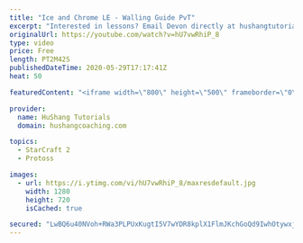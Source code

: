 ```yaml
---
title: "Ice and Chrome LE - Walling Guide PvT"
excerpt: "Interested in lessons? Email Devon directly at hushangtutorials@outlook.com ------------------------------------------------------------------------------------------------------- Want to support HuShang Tutorials directly? Patreon is a website where you can contribute a monthly donation that will help"
originalUrl: https://youtube.com/watch?v=hU7vwRhiP_8
type: video
price: Free
length: PT2M42S
publishedDateTime: 2020-05-29T17:17:41Z
heat: 50

featuredContent: "<iframe width=\"800\" height=\"500\" frameborder=\"0\" src=\"https://www.youtube.com/embed/hU7vwRhiP_8\" allow=\"accelerometer; autoplay; encrypted-media; gyroscope; picture-in-picture\" allowfullscreen></iframe>"

provider:
  name: HuShang Tutorials
  domain: hushangcoaching.com

topics:
  - StarCraft 2
  - Protoss

images:
  - url: https://i.ytimg.com/vi/hU7vwRhiP_8/maxresdefault.jpg
    width: 1280
    height: 720
    isCached: true

secured: "LwBQ6u40NVoh+RWa3PLPUxKugtI5V7wYDR8kplX1FlmJKchGoQd9IwhOtywxj6CQXj7Ds8QU/oPTWDOgdYGtHCa2xw0RciZeOABmLlWy52Z1yS2GU3xaKIanoUnVxHxfRCxP3YlX6ZSHpeSd+O0G1hDzhL7mhn8/xBKh32XX5T6IJu8iUyGpZt01MH99ZMc1U22g+ycV5Gb+eU9xSsa23Qem6bEMrVV9OaWAmuuW7B4+Yna+T3DYUbp2Yxuu9ldFOiQA4jtQ1xf/WBTxbwqQEbl2XuJ+oSkkZdgKxyxtUUS7kdcjqoR1lgEpj7BLlp5eUcxq3d4Y8Jt4g/MbqSUCvY9HQhZM6jrB6t5T0wGK8jZB9xl7H4VwljMq8JZgsX2qsH93ha/ef/5KnvN56Q1Qvt7DP8dt7z/TfZGRWZSr8BY=;E1yKFmg+ry3INYS3d5dEVA=="
---
```



